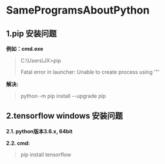 # SameProgramsAboutPython

## 1.pip 安装问题 ##
**例如：cmd.exe**
> C:\Users\JX>pip
> 
> Fatal error in launcher: Unable to create process using '"'
  
**解决:**
>python -m pip install --upgrade pip

##  2.tensorflow windows 安装问题  ##
**2.1. python版本3.6.x, 64bit**

**2.2. cmd:**
> pip install tensorflow

